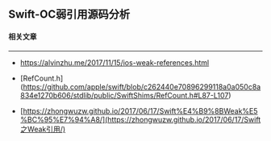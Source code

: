 ## Swift-OC弱引用源码分析



#### 相关文章

-----

- https://alvinzhu.me/2017/11/15/ios-weak-references.html
- \[RefCount.h](https://github.com/apple/swift/blob/c262440e70896299118a0a050c8a834e1270b606/stdlib/public/SwiftShims/RefCount.h#L87-L107)

- [https://zhongwuzw.github.io/2017/06/17/Swift%E4%B9%8BWeak%E5%BC%95%E7%94%A8/](https://zhongwuzw.github.io/2017/06/17/Swift之Weak引用/)